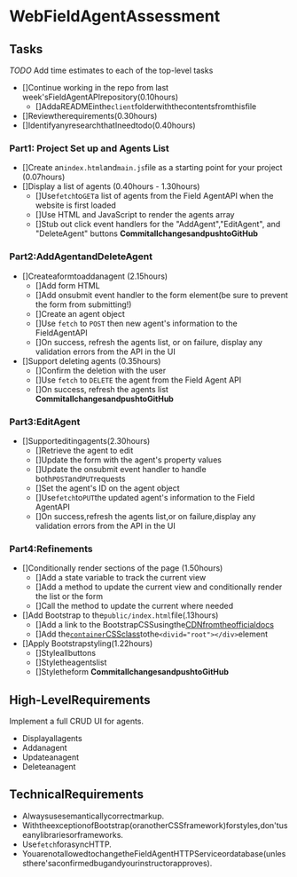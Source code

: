 # WebFieldAgentAssessment

## Tasks
_TODO_ Add time estimates to each of the top-level tasks
* []Continue working in the repo from last week'sFieldAgentAPIrepository(0.10hours)
  * []AddaREADMEinthe`client`folderwiththecontentsfromthisfile
* []Reviewtherequirements(0.30hours)
* []IdentifyanyresearchthatIneedtodo(0.40hours)


### Part1: Project Set up and Agents List
* []Create an`index.html`and`main.js`file as a starting point for your project (0.07hours)
* []Display a list of agents (0.40hours - 1.30hours)
  * []Use`fetch`to`GET`a list of agents from the Field AgentAPI when the website is first loaded
  * []Use HTML and JavaScript to render the agents array
  * []Stub out click event handlers for the "AddAgent","EditAgent", and "DeleteAgent" buttons
**CommitallchangesandpushtoGitHub**


### Part2:AddAgentandDeleteAgent
* []Createaformtoaddanagent (2.15hours)
  * []Add form HTML
  * []Add onsubmit event handler to the form element(be sure to prevent the form from submitting!)
  * []Create an agent object
  * []Use `fetch` to `POST` then new agent's information to the FieldAgentAPI
  * []On success, refresh the agents list, or on failure, display any validation errors from the API in the UI
* []Support deleting agents (0.35hours)
  * []Confirm the deletion with the user
  * []Use `fetch` to `DELETE` the agent from the Field Agent API
  * []On success, refresh the agents list
**CommitallchangesandpushtoGitHub**


### Part3:EditAgent
* []Supporteditingagents(2.30hours)
  * []Retrieve the agent to edit
  * []Update the form with the agent's property values
  * []Update the onsubmit event handler to handle both`POST`and`PUT`requests
  * []Set the agent's ID on the agent object
  * []Use`fetch`to`PUT`the updated agent's information to the Field AgentAPI
  * []On success,refresh the agents list,or on failure,display any validation errors from the API in the UI


### Part4:Refinements
* []Conditionally render sections of the page (1.50hours)
  * []Add a state variable to track the current view
  * []Add a method to update the current view and conditionally render the list or the form
  * []Call the method to update the current where needed
* []Add Bootstrap to the`public/index.html`file(.13hours)
  * []Add a link to the BootstrapCSSusingthe[CDNfromtheofficialdocs](https://getbootstrap.com/docs/4.6/getting-started/introduction/#css)
  * []Add the[`container`CSSclass](https://getbootstrap.com/docs/4.6/layout/overview/#containers)tothe`<divid="root"></div>`element
* []Apply Bootstrapstyling(1.22hours)
  * []Styleallbuttons
  * []Styletheagentslist
  * []Styletheform
**CommitallchangesandpushtoGitHub**


## High-LevelRequirements
Implement a full CRUD UI for agents.
* Displayallagents
* Addanagent
* Updateanagent
* Deleteanagent

## TechnicalRequirements
* Alwaysusesemanticallycorrectmarkup.
* WiththeexceptionofBootstrap(oranotherCSSframework)forstyles,don'tuseanylibrariesorframeworks.
* Use`fetch`forasyncHTTP.
* YouarenotallowedtochangetheFieldAgentHTTPServiceordatabase(unlessthere'saconfirmedbugandyourinstructorapproves).